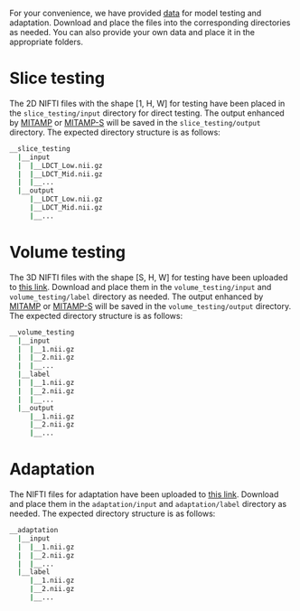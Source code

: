 For your convenience, we have provided [data](https://seunic-my.sharepoint.cn/:f:/g/personal/220232198_seu_edu_cn/EjK8gleWI4JCiVfYuyLHeBkBJYqQaCq3SzfVF8M2qmwfOg?e=6oiehh) for model testing and adaptation. Download and place the files into the corresponding directories as needed. You can also provide your own data and place it in the appropriate folders.


# Slice testing
The 2D NIFTI files with the shape [1, H, W] for testing have been placed in the `slice_testing/input` directory for direct testing. The output enhanced by [MITAMP](../README.md#31-slice-testing) or [MITAMP-S](../README.md#42-slice-testing) will be saved in the `slice_testing/output` directory. The expected directory structure is as follows:

```bash
__slice_testing
  |__input
  |  |__LDCT_Low.nii.gz
  |  |__LDCT_Mid.nii.gz
  |  |__...
  |__output
     |__LDCT_Low.nii.gz
     |__LDCT_Mid.nii.gz
     |__...
```

# Volume testing
The 3D NIFTI files with the shape [S, H, W] for testing have been uploaded to [this link](https://seunic-my.sharepoint.cn/:f:/g/personal/220232198_seu_edu_cn/EtcfNaDy40lLt-tckD_lfJQBDWixEfxpYpUU-76f93jt7Q?e=qh42Yo). Download and place them in the `volume_testing/input` and `volume_testing/label` directory as needed. The output enhanced by [MITAMP](../README.md#32-volume-testing) or [MITAMP-S](../README.md#43-volume-testing) will be saved in the `volume_testing/output` directory. The expected directory structure is as follows:

```bash
__volume_testing
  |__input
  |  |__1.nii.gz
  |  |__2.nii.gz
  |  |__...
  |__label
  |  |__1.nii.gz
  |  |__2.nii.gz
  |  |__...
  |__output
     |__1.nii.gz
     |__2.nii.gz
     |__...
```

# Adaptation
The NIFTI files for adaptation have been uploaded to [this link](https://seunic-my.sharepoint.cn/:f:/g/personal/220232198_seu_edu_cn/EuhW8PS-H2ZApQdw9odb-5MB96Q-XZw4N3JGhK3q7ZIc2A?e=v2FirK). Download and place them in the `adaptation/input` and `adaptation/label` directory as needed. The expected directory structure is as follows:
```bash
__adaptation
  |__input
  |  |__1.nii.gz
  |  |__2.nii.gz
  |  |__...
  |__label
     |__1.nii.gz
     |__2.nii.gz
     |__...
```
